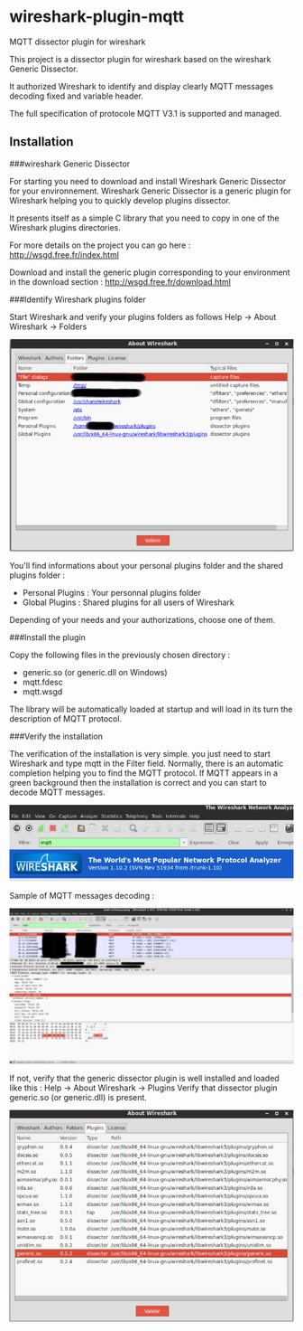 wireshark-plugin-mqtt
=====================

MQTT dissector plugin for wireshark


This project is a dissector plugin for wireshark based on the wireshark Generic Dissector.

It authorized Wireshark to identify and display clearly MQTT messages decoding fixed and variable header.

The full specification of protocole MQTT V3.1 is supported and managed.

## Installation

###wireshark Generic Dissector

For starting you need to download and install Wireshark Generic Dissector for your environnement.
Wireshark Generic Dissector is a generic plugin for Wireshark helping you to quickly develop plugins dissector.

It presents itself as a simple C library that you need to copy in one of the Wireshark plugins directories.

For more details on the project you can go here : http://wsgd.free.fr/index.html

Download and install the generic plugin corresponding to your environment in the download section : http://wsgd.free.fr/download.html

###Identify Wireshark plugins folder

Start Wireshark and verify your plugins folders as follows
Help -> About Wireshark -> Folders

![Wireshark folders](/screenshots/wireshark-folder.png "Wireshark folders")

You'll find informations about your personal plugins folder and the shared plugins folder :
* Personal Plugins : Your personnal plugins folder
* Global Plugins : Shared plugins for all users of Wireshark

Depending of your needs and your authorizations, choose one of them.

###Install the plugin

Copy the following files in the previously chosen directory :
* generic.so (or generic.dll on Windows)
* mqtt.fdesc
* mqtt.wsgd

The library will be automatically loaded at startup and will load in its turn the description of MQTT protocol.

###Verify the installation

The verification of the installation is very simple. you just need to start Wireshark and type mqtt in the Filter field.
Normally, there is an automatic completion helping you to find the MQTT protocol.
If MQTT appears in a green background then the installation is correct and you can start to decode MQTT messages.

![Wireshark mqtt](/screenshots/wireshark-mqtt.png "Wireshark mqtt")

Sample of MQTT messages decoding :

![Wireshark mqtt decoder](/screenshots/wireshark-mqtt-decode.png "Wireshark mqtt decoder")

If not, verify that the generic dissector plugin is well installed and loaded like this :
Help -> About Wireshark -> Plugins
Verify that dissector plugin generic.so (or generic.dll) is present.

![Wireshark plugins](/screenshots/wireshark-plugins.png "Wireshark plugins")




